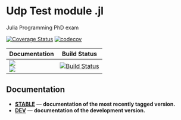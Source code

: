 # Udp Test module .jl
Julia Programming PhD exam

[![Coverage Status](https://coveralls.io/repos/github/piebat/UdpTest.jl/badge.svg?branch=master)](https://coveralls.io/github/piebat/UdpTest.jl?branch=master)
[![codecov](https://codecov.io/gh/piebat/UdpTest.jl/branch/master/graph/badge.svg)](https://codecov.io/gh/piebat/UdpTest.jl)

| **Documentation** | **Build Status** |
|---------------|--------------|
|[![][docs-stable-img]][docs-stable-url] <br/> [![][docs-latest-img]][docs-dev-url] | [![Build Status][travis-img]][travis-url]

## Documentation

- [**STABLE**][docs-stable-url] &mdash; **documentation of the most recently tagged version.**
- [**DEV**][docs-dev-url] &mdash; **documentation of the development version.**

[docs-latest-img]: https://img.shields.io/badge/docs-latest-blue.svg
[docs-stable-img]: https://img.shields.io/badge/docs-stable-blue.svg
[docs-dev-url]: https://piebat.github.io/UdpTest.jl/dev
[docs-stable-url]: https://piebat.github.io/UdpTest.jl/stable

[travis-img]: https://travis-ci.org/piebat/UdpTest.jl.svg?branch=master
[travis-url]: https://travis-ci.org/piebat/UdpTest.jl

